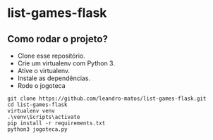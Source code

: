 # list-games-flask

## Como rodar o projeto?

* Clone esse repositório.
* Crie um virtualenv com Python 3.
* Ative o virtualenv.
* Instale as dependências.
* Rode o jogoteca

```
git clone https://github.com/leandro-matos/list-games-flask.git
cd list-games-flask
virtualenv venv
.\venv\Scripts\activate
pip install -r requirements.txt
python3 jogoteca.py
```

